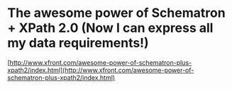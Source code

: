 <!--
id: 87116657
link: http://tumblr.atmos.org/post/87116657/the-awesome-power-of-schematron-xpath-2-0-now-i-can
slug: the-awesome-power-of-schematron-xpath-2-0-now-i-can
date: Mon Mar 16 2009 18:21:20 GMT-0700 (PDT)
publish: 2009-03-016
tags: 
title: The awesome power of Schematron +  XPath 2.0 (Now I can express all my data requirements!)
-->


The awesome power of Schematron +  XPath 2.0 (Now I can express all my data requirements!)
==========================================================================================

[http://www.xfront.com/awesome-power-of-schematron-plus-xpath2/index.html](http://www.xfront.com/awesome-power-of-schematron-plus-xpath2/index.html)


